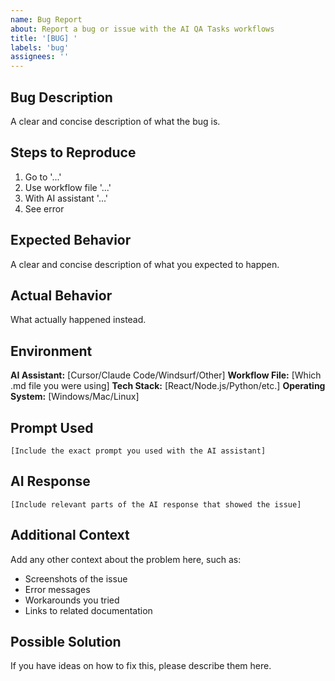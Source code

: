 ```yaml
---
name: Bug Report
about: Report a bug or issue with the AI QA Tasks workflows
title: '[BUG] '
labels: 'bug'
assignees: ''
---
```


## Bug Description
A clear and concise description of what the bug is.

## Steps to Reproduce
1. Go to '...'
2. Use workflow file '...'
3. With AI assistant '...'
4. See error

## Expected Behavior
A clear and concise description of what you expected to happen.

## Actual Behavior
What actually happened instead.

## Environment
**AI Assistant:** [Cursor/Claude Code/Windsurf/Other]
**Workflow File:** [Which .md file you were using]
**Tech Stack:** [React/Node.js/Python/etc.]
**Operating System:** [Windows/Mac/Linux]

## Prompt Used
```
[Include the exact prompt you used with the AI assistant]
```

## AI Response
```
[Include relevant parts of the AI response that showed the issue]
```

## Additional Context
Add any other context about the problem here, such as:
- Screenshots of the issue
- Error messages
- Workarounds you tried
- Links to related documentation

## Possible Solution
If you have ideas on how to fix this, please describe them here.